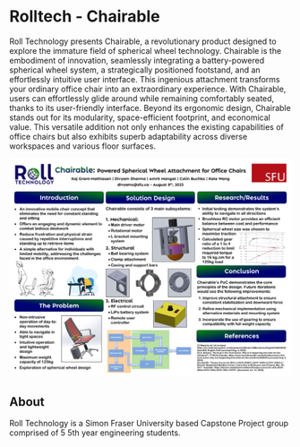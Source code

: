 # Rolltech - Chairable

Roll Technology presents Chairable, a revolutionary product designed to explore the immature field of spherical wheel technology. Chairable is the embodiment of innovation, seamlessly integrating a battery-powered spherical wheel system, a strategically positioned footstand, and an effortlessly intuitive user interface. This ingenious attachment transforms your ordinary office chair into an extraordinary experience. With Chairable, users can effortlessly glide around while remaining comfortably seated, thanks to its user-friendly interface. Beyond its ergonomic design, Chairable stands out for its modularity, space-efficient footprint, and economical value. This versatile addition not only enhances the existing capabilities of office chairs but also exhibits superb adaptability across diverse workspaces and various floor surfaces.

![Poster](docs/img/poster.PNG)

## About

Roll Technology is a Simon Fraser University based Capstone Project group comprised of 5 5th year engineering students.
